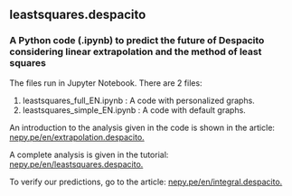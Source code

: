 ## leastsquares.despacito
### A Python code (.ipynb) to predict the future of Despacito considering linear extrapolation and the method of least squares

The files run in Jupyter Notebook. There are 2 files: 

1. leastsquares_full_EN.ipynb : A code with personalized graphs.
2. leastsquares_simple_EN.ipynb : A code with default graphs.

An introduction to the analysis given in the code is shown in the article: [nepy.pe/en/extrapolation.despacito.](http://www.nepy.pe/es/educacion/la-extrapolacion-lineal-para-predecir-el-futuro-de-despacito/) 

A complete analysis is given in the tutorial: [nepy.pe/en/leastsquares.despacito.](http://www.nepy.pe/es/tutorial/el-metodo-de-los-minimos-cuadrados/) 

To verify our predictions, go to the article: [nepy.pe/en/integral.despacito.](http://www.nepy.pe/es/educacion/el-calculo-integral-para-predecir-el-futuro-de-despacito/) 

